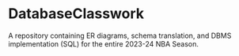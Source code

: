 # DatabaseClasswork
A repository containing ER diagrams, schema translation, and DBMS implementation (SQL) for the entire 2023-24 NBA Season.
